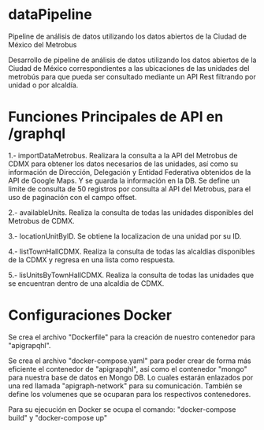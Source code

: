 # dataPipeline
Pipeline de análisis de datos utilizando los datos abiertos de la Ciudad de México del Metrobus

Desarrollo de pipeline de análisis de datos utilizando los datos abiertos de la Ciudad de México
correspondientes a las ubicaciones de las unidades del metrobús para que pueda ser
consultado mediante un API Rest filtrando por unidad o por alcaldía.

# Funciones Principales de API en /graphql

1.- importDataMetrobus. Realizara la consulta a la API del Metrobus de CDMX para obtener los datos necesarios de las unidades, así como su información de Dirección, Delegación y Entidad Federativa obtenidos de la API de Google Maps. Y se guarda la información en la DB. Se define un limite de consulta de 50 registros por consulta al API del Metrobus, para el uso de paginación con el campo offset.

2.- availableUnits. Realiza la consulta de todas las unidades disponibles del Metrobus de CDMX.

3.- locationUnitByID. Se obtiene la localizacion de una unidad por su ID.

4.- listTownHallCDMX. Realiza la consulta de todas las alcaldias disponibles de la CDMX y regresa en una lista como respuesta.

5.- lisUnitsByTownHallCDMX. Realiza la consulta de todas las unidades que se encuentran dentro de una alcaldia de CDMX.

# Configuraciones Docker

Se crea el archivo "Dockerfile" para la creación de nuestro contenedor para "apigrapqhl".

Se crea el archivo "docker-compose.yaml" para poder crear de forma más eficiente el contenedor de "apigrapqhl", así como el contenedor "mongo" para nuestra base de datos en Mongo DB. Lo cuales estarán enlazados por una red llamada "apigraph-network" para su comunicación. También se define los volumenes que se ocuparan para los respectivos contenedores.

Para su ejecución en Docker se ocupa el comando: "docker-compose build" y "docker-compose up"